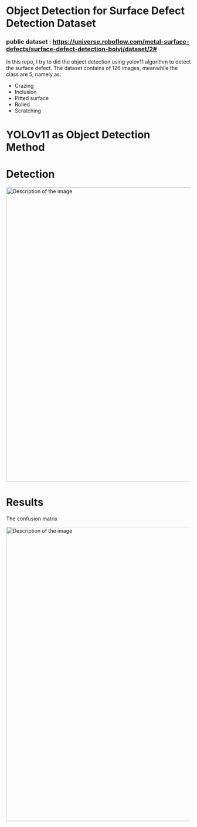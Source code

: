 # Object Detection for Surface Defect Detection Dataset
### public dataset : https://universe.roboflow.com/metal-surface-defects/surface-defect-detection-boivj/dataset/2#

In this repo, I try to did the object detection using yolov11 algorithm to detect the surface defect. 
The dataset contains of 126 images, meanwhile the class are 5, namely as: 
<ul>
  <li>Crazing</li>
  <li>Inclusion</li>
  <li>Pitted surface</li>
  <li>Rolled</li>
  <li>Scratching</li>
</ul>
<h1>YOLOv11 as Object Detection Method</h1>
<h1>Detection</h1>
<img src="val_batch0_labels.jpg" alt="Description of the image" width="800" height="auto">
<h1>Results</h1>
<p>The confusion matrix </p>
<img src="confusion_matrix_normalized.png" alt="Description of the image" width="800" height="auto">
